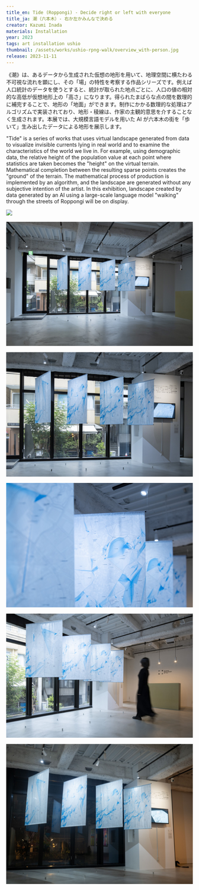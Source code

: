 ```yaml
---
title_en: Tide (Roppongi) - Decide right or left with everyone
title_ja: 潮（六本木）- 右か左かみんなで決める
creator: Kazumi Inada
materials: Installation
year: 2023
tags: art installation ushio
thumbnail: /assets/works/ushio-rpng-walk/overview_with-person.jpg
release: 2023-11-11
---
```


《潮》は、あるデータから生成された仮想の地形を用いて、地理空間に横たわる不可視な流れを顕にし、その「場」の特性を考察する作品シリーズです。例えば人口統計のデータを使うとすると、統計が取られた地点ごとに、人口の値の相対的な高低が仮想地形上の「高さ」になります。得られたまばらな点の間を数理的に補完することで、地形の「地面」ができます。制作にかかる数理的な処理はアルゴリズムで実装されており、地形・稜線は、作家の主観的意思を介することなく生成されます。本展では、大規模言語モデルを用いた AI が六本木の街を「歩いて」生み出したデータによる地形を展示します。

"Tide" is a series of works that uses virtual landscape generated from data to visualize invisible currents lying in real world and to examine the characteristics of the world we live in. For example, using demographic data, the relative height of the population value at each point where statistics are taken becomes the "height" on the virtual terrain. Mathematical completion between the resulting sparse points creates the "ground" of the terrain. The mathematical process of production is implemented by an algorithm, and the landscape are generated without any subjective intention of the artist. In this exhibition, landscape created by data generated by an AI using a large-scale language model "walking" through the streets of Roppongi will be on display.

[![](https://i.ytimg.com/vi/LahJq1f8aZc/maxresdefault.jpg)](https://www.youtube.com/watch?v=LahJq1f8aZc)

![](/assets/works/ushio-rpng-walk/wide.jpg)

![](/assets/works/ushio-rpng-walk/overview.jpg)

![](/assets/works/ushio-rpng-walk/focus_top.jpg)

![](/assets/works/ushio-rpng-walk/overview_with-person.jpg)

![](/assets/works/ushio-rpng-walk/overview_night.jpg)
